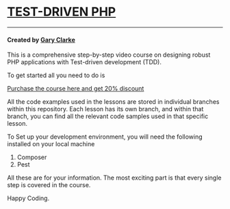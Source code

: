 <h1><a href="https://garyclarketech.teachable.com/p/test-driven-php">TEST-DRIVEN PHP</a></h1>

<hr>

<h4>Created by <a href="https://www.youtube.com/@GaryClarkeTech"> Gary Clarke</a></h4>

This is a comprehensive step-by-step video course on designing robust PHP applications with Test-driven development (TDD).

To get started all you need to do is

<a href="https://garyclarketech.teachable.com/p/test-driven-php">Purchase the course here and get 20% discount</a>

All the code examples used in the lessons are stored in individual branches within this repository. Each lesson has its own branch, and within that branch, you can find all the relevant code samples used in that specific lesson.

To Set up your development environment, you will need the following installed on your local machine

1. Composer
2. Pest

All these are for your information. The most exciting part is that every single step is covered in the course.

Happy Coding.
